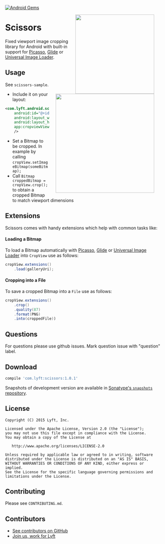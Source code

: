 [![Android Gems](http://www.android-gems.com/badge/lyft/scissors.svg?branch=master)](http://www.android-gems.com/lib/lyft/scissors)

<img src="art/scissors.png" width="256" align="right" hspace="20" />

Scissors
=========================

Fixed viewport image cropping library for Android with built-in support for [Picasso][picasso], [Glide][glide] or [Universal Image Loader][uil].

Usage
-----

See `scissors-sample`.

<img src="art/demo.gif" width="320" align="right" hspace="20" />


- Include it on your layout:
```xml
<com.lyft.android.scissors.CropView
    android:id="@+id/crop_view"
    android:layout_width="match_parent"
    android:layout_height="match_parent"
    app:cropviewViewportHeightRatio="1"
    />
```
-  Set a Bitmap to be cropped. In example by calling `cropView.setImageBitmap(someBitmap);`
-  Call `Bitmap croppedBitmap = cropView.crop();` to obtain a cropped Bitmap to match viewport dimensions

Extensions
----------
Scissors comes with handy extensions which help with common tasks like:

#### Loading a Bitmap
To load a Bitmap automatically with [Picasso][picasso], [Glide][glide] or [Universal Image Loader][uil] into `CropView` use as follows:

```java
cropView.extensions()
    .load(galleryUri);
```
#### Cropping into a File
To save a cropped Bitmap into a `File` use as follows:

```java
cropView.extensions()
    .crop()
    .quality(87)
    .format(PNG)
    .into(croppedFile))
```

Questions
----------
For questions please use github issues. Mark question issue with "question" label.

Download
--------

```groovy
compile 'com.lyft:scissors:1.0.1'
```

Snapshots of development version are available in [Sonatype's `snapshots` repository][snap].

License
-------

    Copyright (C) 2015 Lyft, Inc.

    Licensed under the Apache License, Version 2.0 (the "License");
    you may not use this file except in compliance with the License.
    You may obtain a copy of the License at

       http://www.apache.org/licenses/LICENSE-2.0

    Unless required by applicable law or agreed to in writing, software
    distributed under the License is distributed on an "AS IS" BASIS,
    WITHOUT WARRANTIES OR CONDITIONS OF ANY KIND, either express or implied.
    See the License for the specific language governing permissions and
    limitations under the License.

Contributing
------------

Please see `CONTRIBUTING.md`.

Contributors
------------
- [See contributors on GitHub](https://github.com/lyft/scissors/graphs/contributors)
- [Join us, work for Lyft](https://www.lyft.com/jobs)

 [snap]: https://oss.sonatype.org/content/repositories/snapshots/
 [picasso]: https://github.com/square/picasso
 [glide]: https://github.com/bumptech/glide
 [uil]: https://github.com/nostra13/Android-Universal-Image-Loader

